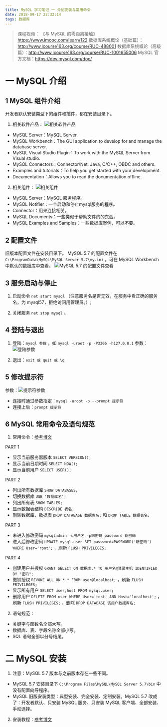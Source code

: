 ```yaml
---
title: MySQL 学习笔记 一 介绍安装与常用命令
date: 2018-09-17 22:32:14
tags: 数据库
---
```

> 课程视频：
《与 MySQL 的零距离接触》 https://www.imooc.com/learn/122
数据库系统概论（基础篇）：http://www.icourse163.org/course/RUC-488001
数据库系统概论（高级篇）：http://www.icourse163.org/course/RUC-1001655006
MySQL 官方文档：https://dev.mysql.com/doc/

# 一 MySQL 介绍
## 1 MySQL 组件介绍
开发者默认安装类型下的组件和插件，都在安装目录下。

1. 相关软件产品：
![相关软件产品](图0.PNG)
- MySQL Server：MySQL Server.
- MySQL Workbench：The GUI application to develop for and manage the database server.
- MySQL Visual Studio Plugin：To work with the MySQL Server from Visual studio.
- MySQL Connectors：Connector/Net, Java, C/C++, OBDC and others.
- Examples and tutorials：To help you get started with your development.
- Documentation：Allows you to read the documentation offline.

2. 相关组件：
![相关组件](图1.PNG)
- MySQL Server：MySQL 服务程序。
- MySQL Notifier：一个启动和停止mysql服务的程序。
- Connector：用来连接相关。
- MySQL Documents：一些类似于帮助文件的的东西。
- MySQL Examples and Samples：一些数据库案例，可以不要。

## 2 配置文件
旧版本配置文件在安装目录下。
MySQL 5.7 的配置文件在 `C:\ProgramData\MySQL\MySQL Server 5.7\my.ini` ，可在 MySQL Workbench 中默认的数据库中查看。
![MySQL 5.7 的配置文件查看](图2.PNG)

## 3 服务启动与停止
1. 启动命令 `net start mysql` （注意服务名是否无效，在服务中看正确的服务名，为 mysql57，拒绝访问用管理员。）;

2. 关闭服务 `net stop mysql` 。

## 4 登陆与退出
1. 登陆：`mysql 参数` ，如 `mysql -uroot -p -P3306 -h127.0.0.1` 
参数：![登陆参数](图3.PNG)

2. 退出：`exit 或 quit 或 \q`

## 5 修改提示符
参数：![提示符参数](图4.PNG)
- 连接时通过参数指定：`mysql -uroot -p --prompt 提示符`
- 连接上后：`prompt 提示符`

## 6 MySQL 常用命令及语句规范
1. 常用命令：[参考博文](https://www.cnblogs.com/wanghetao/p/3806888.html)

PART 1
- 显示当前服务器版本 `SELECT VERSION();`
- 显示当前日期时间 `SELECT NOW();`
- 显示当前用户 `SELECT USER();`

PART 2
- 列出所有数据库 `SHOW DATABASES;`
- 切换数据库 `USE '数据库名';`
- 列出所有表 `SHOW TABLES;`
- 显示数据表结构 `DESCRIBE 表名;`
- 删除数据库，数据表 `DROP DATABASE 数据库名;` 和 `DROP TABLE 数据表名;`

PART 3
- 未进入修改密码 `mysqladmin -u用户名 -p旧密码 password 新密码`
- 进入后修改密码 `UPDATE mysql.user SET password=PASSWORD('新密码') WHERE User='root';` ，刷新 `FLUSH PRIVILEGES;`

PART 4
- 创建用户并授权 `GRANT SELECT ON 数据库.* TO 用户名@登录主机 IDENTIFIED BY "密码";`
- 撤销授权 `REVOKE ALL ON *.* FROM user@localhost;` ，刷新 `FLUSH PRIVILEGES;`
- 显示所有用户 `SELECT user,host FROM mysql.user;`
- 删除用户 `DELETE FROM user WHERE User='test' AND Host='localhost';` ，刷新 `FLUSH PRIVILEGES;` ，删除 `DROP DATABASE 该用户数据库名;`

2. 语句规范：
- 关键字与函数名全部大写。
- 数据库、表、字段名称全部小写。
- SQL 语句全部以分号结尾。

# 二 MySQL 安装
1. 注意：MySQL 5.7 版本与之前版本存在一些不同。
- MySQL 5.7 安装目录下 `C:\Program Files\MySQL\MySQL Server 5.7\bin` 中没有配置向导程序。
- MySQL 旧版安装类型：典型安装、完全安装、定制安装。MySQL 5.7 改成了：开发者默认、只安装 MySQL 服务、只安装 MySQL 客户端、全部安装、手动选择。

2. 安装教程：[参考博文](https://blog.csdn.net/hebbely/article/details/52370179)